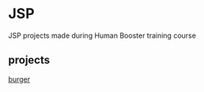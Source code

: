 # JSP
 JSP projects made during Human Booster training course

## projects

[burger](https://github.com/elfindel69/JSP/tree/main/burger)
